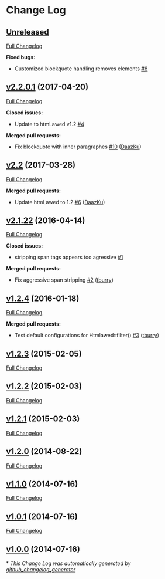 # Change Log

## [Unreleased](https://github.com/vanilla/htmlawed/tree/HEAD)

[Full Changelog](https://github.com/vanilla/htmlawed/compare/v2.2.0.1...HEAD)

**Fixed bugs:**

- Customized blockquote handling removes elements [\#8](https://github.com/vanilla/htmlawed/issues/8)

## [v2.2.0.1](https://github.com/vanilla/htmlawed/tree/v2.2.0.1) (2017-04-20)
[Full Changelog](https://github.com/vanilla/htmlawed/compare/v2.2...v2.2.0.1)

**Closed issues:**

- Update to htmLawed v1.2 [\#4](https://github.com/vanilla/htmlawed/issues/4)

**Merged pull requests:**

- Fix blockquote with inner paragraphes [\#10](https://github.com/vanilla/htmlawed/pull/10) ([DaazKu](https://github.com/DaazKu))

## [v2.2](https://github.com/vanilla/htmlawed/tree/v2.2) (2017-03-28)
[Full Changelog](https://github.com/vanilla/htmlawed/compare/v2.1.22...v2.2)

**Merged pull requests:**

- Update htmLawed to 1.2 [\#6](https://github.com/vanilla/htmlawed/pull/6) ([DaazKu](https://github.com/DaazKu))

## [v2.1.22](https://github.com/vanilla/htmlawed/tree/v2.1.22) (2016-04-14)
[Full Changelog](https://github.com/vanilla/htmlawed/compare/v1.2.4...v2.1.22)

**Closed issues:**

- stripping span tags appears too agressive [\#1](https://github.com/vanilla/htmlawed/issues/1)

**Merged pull requests:**

- Fix aggressive span stripping [\#2](https://github.com/vanilla/htmlawed/pull/2) ([tburry](https://github.com/tburry))

## [v1.2.4](https://github.com/vanilla/htmlawed/tree/v1.2.4) (2016-01-18)
[Full Changelog](https://github.com/vanilla/htmlawed/compare/v1.2.3...v1.2.4)

**Merged pull requests:**

- Test default configurations for Htmlawed::filter\(\) [\#3](https://github.com/vanilla/htmlawed/pull/3) ([tburry](https://github.com/tburry))

## [v1.2.3](https://github.com/vanilla/htmlawed/tree/v1.2.3) (2015-02-05)
[Full Changelog](https://github.com/vanilla/htmlawed/compare/v1.2.2...v1.2.3)

## [v1.2.2](https://github.com/vanilla/htmlawed/tree/v1.2.2) (2015-02-03)
[Full Changelog](https://github.com/vanilla/htmlawed/compare/v1.2.1...v1.2.2)

## [v1.2.1](https://github.com/vanilla/htmlawed/tree/v1.2.1) (2015-02-03)
[Full Changelog](https://github.com/vanilla/htmlawed/compare/v1.2.0...v1.2.1)

## [v1.2.0](https://github.com/vanilla/htmlawed/tree/v1.2.0) (2014-08-22)
[Full Changelog](https://github.com/vanilla/htmlawed/compare/v1.1.0...v1.2.0)

## [v1.1.0](https://github.com/vanilla/htmlawed/tree/v1.1.0) (2014-07-16)
[Full Changelog](https://github.com/vanilla/htmlawed/compare/v1.0.1...v1.1.0)

## [v1.0.1](https://github.com/vanilla/htmlawed/tree/v1.0.1) (2014-07-16)
[Full Changelog](https://github.com/vanilla/htmlawed/compare/v1.0.0...v1.0.1)

## [v1.0.0](https://github.com/vanilla/htmlawed/tree/v1.0.0) (2014-07-16)


\* *This Change Log was automatically generated by [github_changelog_generator](https://github.com/skywinder/Github-Changelog-Generator)*